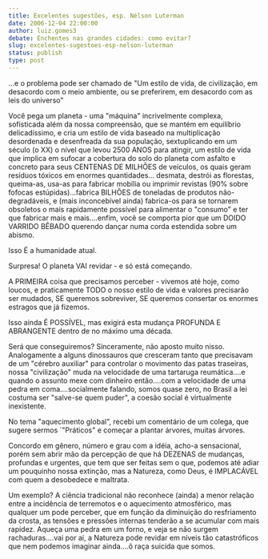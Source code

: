 ```yaml
---
title: Excelentes sugestões, esp. Nélson Luterman
date: 2006-12-04 22:00:00
author: luiz.gomes3
debate: Enchentes nas grandes cidades: como evitar?
slug: excelentes-sugestoes-esp-nelson-luterman
status: publish 
type: post
---
```


...e o problema pode ser chamado de "Um estilo de vida, de civilização, em desacordo com o meio ambiente, ou se preferirem, em desacordo com as leis do universo"  

Você pega um planeta - uma "máquina" incrivelmente complexa, sofisticada além da nossa compreensão, que se mantém em equilíbrio delicadíssimo, e cria um estilo de vida baseado na multiplicação desordenada e desenfreada da sua população, sextuplicando em um século (o XX) o nível que levou 2500 ANOS para atingir, um estilo de vida que implica em sufocar a cobertura do solo do planeta com asfalto e concreto para seus CENTENAS DE MILHÕES de veículos, os quais geram resíduos tóxicos em enormes quantidades... desmata, destrói as florestas, queima-as, usa-as para fabricar mobília ou imprimir revistas (90% sobre fofocas estúpidas)...fabrica BILHÕES de toneladas de produtos não-degradáveis, e (mais inconcebível ainda) fabrica-os para se tornarem obsoletos o mais rapidamente possível para alimentar o "consumo" e ter que fabricar mais e mais....enfim, você se comporta pior que um DOIDO VARRIDO BÊBADO querendo dançar numa corda estendida sobre um abismo.  

Isso É a humanidade atual.  

Surpresa! O planeta VAI revidar - e só está começando.  

A PRIMEIRA coisa que precisamos perceber - vivemos até hoje, como loucos, e praticamente TODO o nosso estilo de vida e valores precisarão ser mudados, SE queremos sobreviver, SE queremos consertar os enormes estragos que já fizemos.  

Isso ainda É POSSÍVEL, mas exigirá esta mudança PROFUNDA E ABRANGENTE dentro de no máximo uma década.  

Será que conseguiremos? Sinceramente, não aposto muito nisso. Analogamente a alguns dinossauros que cresceram tanto que precisavam de um "cérebro auxiliar" para controlar o movimento das patas traseiras, nossa "civilização" muda na velocidade de uma tartaruga reumática....e quando o assunto mexe com dinheiro então....com a velocidade de uma pedra em coma....socialmente falando, somos quase zero, no Brasil a lei costuma ser "salve-se quem puder", a coesão social é virtualmente inexistente.  

No tema "aquecimento global", recebi um comentário de um colega, que sugere sermos ´"Práticos" e começar a plantar árvores, muitas árvores.   

Concordo em gênero, número e grau com a idéia, acho-a sensacional, porém sem abrir mão da percepção de que há DEZENAS de mudanças, profundas e urgentes, que tem que ser feitas sem o que, podemos até adiar um pouquinho nossa extinção, mas a Natureza, como Deus, é IMPLACÁVEL com quem a desobedece e maltrata.  

Um exemplo? A ciência tradicional não reconhece (ainda) a menor relação entre a incidência de terremotos e o aquecimento atmosférico, mas qualquer um pode perceber, que em função da diminuição do resfriamento da crosta, as tensões e pressões internas tenderão a se acumular com mais rapidez. Aqueça uma pedra em um forno, e veja se não surgem rachaduras....vai por aí, a Natureza pode revidar em níveis tão catastróficos que nem podemos imaginar ainda....ô raça suicida que somos.
